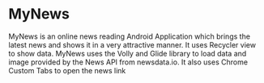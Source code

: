 # MyNews
MyNews is an online news reading Android Application which brings the latest news and shows it in a very attractive manner. It uses Recycler view to show data. MyNews uses the Volly and Glide library to load data and image provided by the News API from newsdata.io. It also uses Chrome Custom Tabs to open the news link
